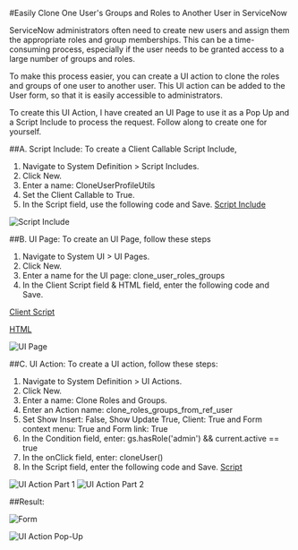 #Easily Clone One User's Groups and Roles to Another User in ServiceNow

ServiceNow administrators often need to create new users and assign them the appropriate roles and group memberships. This can be a time-consuming process, especially if the user needs to be granted access to a large number of groups and roles.

To make this process easier, you can create a UI action to clone the roles and groups of one user to another user. This UI action can be added to the User form, so that it is easily accessible to administrators.

To create this UI Action, I have created an UI Page to use it as a Pop Up and a Script Include to process the request. Follow along to create one for yourself.

##A. Script Include: To create a Client Callable Script Include,

1. Navigate to System Definition > Script Includes.
2. Click New.
3. Enter a name: CloneUserProfileUtils 
4. Set the Client Callable to True.
5. In the Script field, use the following code and Save.
[Script Include](https://github.com/anveshmupparaju/servicenow/blob/79d183678054ed8415a527482fe2e25612894093/UI%20Actions/Clone_User_Roles_Groups/CloneUserProfileUtils.js)

![Script Include](https://github.com/anveshmupparaju/servicenow/blob/88108b4b618c56b7c485c96d21d82c20b4518a41/UI%20Actions/Clone_User_Roles_Groups/1.%20Script%20Include.png)

##B. UI Page: To create an UI Page, follow these steps

1. Navigate to System UI > UI Pages.
2. Click New.
3. Enter a name for the UI page: clone_user_roles_groups
4. In the Client Script field & HTML field, enter the following code and Save.

[Client Script](https://github.com/anveshmupparaju/servicenow/blob/79d183678054ed8415a527482fe2e25612894093/UI%20Actions/Clone_User_Roles_Groups/clone_user_roles_groups.js)

[HTML](https://github.com/anveshmupparaju/servicenow/blob/79d183678054ed8415a527482fe2e25612894093/UI%20Actions/Clone_User_Roles_Groups/clone_user_roles_groups.html)

![UI Page](https://github.com/anveshmupparaju/servicenow/blob/ace497c835b5b30b431d5d85f6a65d8534f9fd64/UI%20Actions/Clone_User_Roles_Groups/2.%20UI%20Page.png)

##C. UI Action: To create a UI action, follow these steps:
1. Navigate to System Definition > UI Actions.
2. Click New.
3. Enter a name: Clone Roles and Groups.
4. Enter an Action name: clone_roles_groups_from_ref_user
5. Set Show Insert: False, Show Update True, Client: True and Form context menu: True and Form link: True
6. In the Condition field, enter: gs.hasRole('admin') && current.active == true
7. In the onClick field, enter: cloneUser()
8. In the Script field, enter the following code and Save.
[Script](https://github.com/anveshmupparaju/servicenow/blob/79d183678054ed8415a527482fe2e25612894093/UI%20Actions/Clone_User_Roles_Groups/Clone_Roles_Groups.js)

![UI Action Part 1](https://github.com/anveshmupparaju/servicenow/blob/ace497c835b5b30b431d5d85f6a65d8534f9fd64/UI%20Actions/Clone_User_Roles_Groups/3.%20UI%20Action%20-%20A.png)
![UI Action Part 2](https://github.com/anveshmupparaju/servicenow/blob/ace497c835b5b30b431d5d85f6a65d8534f9fd64/UI%20Actions/Clone_User_Roles_Groups/3.%20UI%20Action%20-%20A.png)


##Result:

![Form](https://github.com/anveshmupparaju/servicenow/blob/ace497c835b5b30b431d5d85f6a65d8534f9fd64/UI%20Actions/Clone_User_Roles_Groups/4.%20User%20Form.png)

![UI Action Pop-Up](https://github.com/anveshmupparaju/servicenow/blob/ace497c835b5b30b431d5d85f6a65d8534f9fd64/UI%20Actions/Clone_User_Roles_Groups/5.%20Dialog.png)
